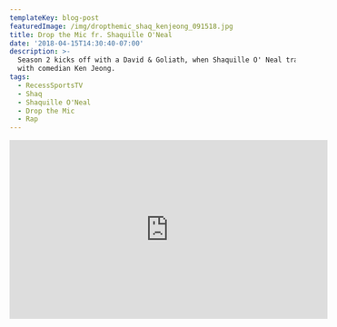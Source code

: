 ```yaml
---
templateKey: blog-post
featuredImage: /img/dropthemic_shaq_kenjeong_091518.jpg
title: Drop the Mic fr. Shaquille O'Neal
date: '2018-04-15T14:30:40-07:00'
description: >-
  Season 2 kicks off with a David & Goliath, when Shaquille O' Neal trades bars
  with comedian Ken Jeong.
tags:
  - RecessSportsTV
  - Shaq
  - Shaquille O'Neal
  - Drop the Mic
  - Rap
---
```

<iframe width="560" height="315" src="https://www.youtube.com/embed/bblHkI3YfjE" frameborder="0" allow="autoplay; encrypted-media" allowfullscreen></iframe>
